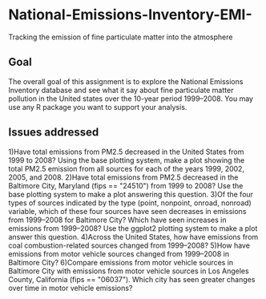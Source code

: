 # National-Emissions-Inventory-EMI-
Tracking the emission of fine particulate matter into the atmosphere
## Goal
The overall goal of this assignment is to explore the National Emissions Inventory database and see what it say about fine particulate matter pollution in the United states over the 10-year period 1999–2008. You may use any R package you want to support your analysis.
## Issues addressed
1)Have total emissions from PM2.5 decreased in the United States from 1999 to 2008? Using the base plotting system, make a plot showing the total PM2.5 emission from all sources for each of the years 1999, 2002, 2005, and 2008.
2)Have total emissions from PM2.5 decreased in the Baltimore City, Maryland (fips == "24510") from 1999 to 2008? Use the base plotting system to make a plot answering this question.
3)Of the four types of sources indicated by the type (point, nonpoint, onroad, nonroad) variable, which of these four sources have seen decreases in emissions from 1999–2008 for Baltimore City? Which have seen increases in emissions from 1999–2008? Use the ggplot2 plotting system to make a plot answer this question.
4)Across the United States, how have emissions from coal combustion-related sources changed from 1999–2008?
5)How have emissions from motor vehicle sources changed from 1999–2008 in Baltimore City?
6)Compare emissions from motor vehicle sources in Baltimore City with emissions from motor vehicle sources in Los Angeles County, California (fips == "06037"). Which city has seen greater changes over time in motor vehicle emissions?
